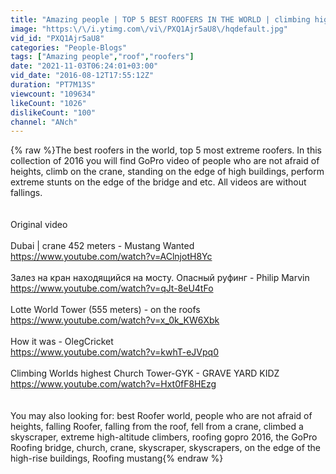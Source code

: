 ```yaml
---
title: "Amazing people | TOP 5 BEST ROOFERS IN THE WORLD | climbing high places"
image: "https:\/\/i.ytimg.com\/vi\/PXQ1Ajr5aU8\/hqdefault.jpg"
vid_id: "PXQ1Ajr5aU8"
categories: "People-Blogs"
tags: ["Amazing people","roof","roofers"]
date: "2021-11-03T06:24:01+03:00"
vid_date: "2016-08-12T17:55:12Z"
duration: "PT7M13S"
viewcount: "109634"
likeCount: "1026"
dislikeCount: "100"
channel: "ANch"
---
```

{% raw %}The best roofers in the world, top 5 most extreme roofers. In this collection of 2016 you will find GoPro video of people who are not afraid of heights, climb on the crane, standing on the edge of high buildings, perform extreme stunts on the edge of the bridge and etc. All videos are without fallings.<br /><br /><br />Original video<br /><br />Dubai | crane 452 meters - Mustang Wanted<br /><a rel="nofollow" target="blank" href="https://www.youtube.com/watch?v=AClnjotH8Yc">https://www.youtube.com/watch?v=AClnjotH8Yc</a><br /><br />Залез на кран находящийся на мосту. Опасный руфинг - Philip Marvin <br /><a rel="nofollow" target="blank" href="https://www.youtube.com/watch?v=qJt-8eU4tFo">https://www.youtube.com/watch?v=qJt-8eU4tFo</a><br /><br />Lotte World Tower (555 meters) - on the roofs<br /><a rel="nofollow" target="blank" href="https://www.youtube.com/watch?v=x_0k_KW6Xbk">https://www.youtube.com/watch?v=x_0k_KW6Xbk</a><br /><br />How it was - OlegCricket<br /><a rel="nofollow" target="blank" href="https://www.youtube.com/watch?v=kwhT-eJVpq0">https://www.youtube.com/watch?v=kwhT-eJVpq0</a><br /><br />Climbing Worlds highest Church Tower-GYK - GRAVE YARD KIDZ<br /><a rel="nofollow" target="blank" href="https://www.youtube.com/watch?v=Hxt0fF8HEzg">https://www.youtube.com/watch?v=Hxt0fF8HEzg</a><br /><br /><br />You may also looking for: best Roofer world, people who are not afraid of heights, falling Roofer, falling from the roof, fell from a crane, climbed a skyscraper, extreme high-altitude climbers, roofing gopro 2016, the GoPro Roofing bridge, church, crane, skyscraper, skyscrapers, on the edge of the high-rise buildings, Roofing mustang{% endraw %}
